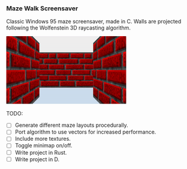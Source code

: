 ### Maze Walk Screensaver

Classic Windows 95 maze screensaver, made in C. Walls are projected following the Wolfenstein 3D raycasting algorithm.

![animated gif of the screensaver](public/preview.gif)

TODO:

 - [ ] Generate different maze layouts procedurally.
 - [ ] Port algorithm to use vectors for increased performance.
 - [ ] Include more textures.
 - [ ] Toggle minimap on/off.
 - [ ] Write project in Rust.
 - [ ] Write project in D.
